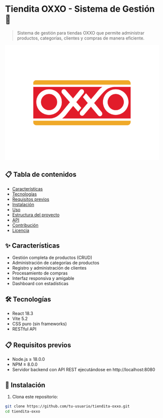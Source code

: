 # Tiendita OXXO - Sistema de Gestión 🏪

> Sistema de gestión para tiendas OXXO que permite administrar productos, categorías, clientes y compras de manera eficiente.

![Logo OXXO](./public/assets/images/Asset+10OXXO.png)

## 📋 Tabla de contenidos

- [Características](#características)
- [Tecnologías](#tecnologías)
- [Requisitos previos](#requisitos-previos)
- [Instalación](#instalación)
- [Uso](#uso)
- [Estructura del proyecto](#estructura-del-proyecto)
- [API](#api)
- [Contribución](#contribución)
- [Licencia](#licencia)

## ✨ Características

- Gestión completa de productos (CRUD)
- Administración de categorías de productos
- Registro y administración de clientes
- Procesamiento de compras
- Interfaz responsiva y amigable
- Dashboard con estadísticas

## 🛠️ Tecnologías

- React 18.3
- Vite 5.2
- CSS puro (sin frameworks)
- RESTful API

## 📋 Requisitos previos

- Node.js ≥ 18.0.0
- NPM ≥ 8.0.0
- Servidor backend con API REST ejecutándose en http://localhost:8080

## 🚀 Instalación

1. Clona este repositorio:

```bash
git clone https://github.com/tu-usuario/tiendita-oxxo.git
cd tiendita-oxxo